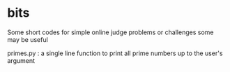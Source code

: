 # bits
Some short codes for simple online judge problems or challenges some may be useful

primes.py : a single line function to print all prime numbers up to the user's argument
